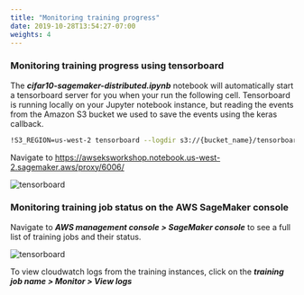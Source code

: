 ```yaml
---
title: "Monitoring training progress"
date: 2019-10-28T13:54:27-07:00
weights: 4
---
```


### Monitoring training progress using tensorboard

The ***cifar10-sagemaker-distributed.ipynb*** notebook will automatically start a tensorboard server for you when your run the following cell. Tensorboard is running locally on your Jupyter notebook instance, but reading the events from the Amazon S3 bucket we used to save the events using the keras callback.

```bash
!S3_REGION=us-west-2 tensorboard --logdir s3://{bucket_name}/tensorboard_logs/
```

Navigate to https://awseksworkshop.notebook.us-west-2.sagemaker.aws/proxy/6006/

![tensorboard](/images/sagemaker/tensorboard.png)

### Monitoring training job status on the AWS SageMaker console

Navigate to ***AWS management console > SageMaker console*** to see a full list of training jobs and their status.

![tensorboard](/images/sagemaker/aws_console.png)

To view cloudwatch logs from the training instances, click on the ***training job name > Monitor > View logs***
